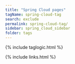 ```yaml
---
title: "Spring Cloud pages"
tagName: spring-cloud-tag
search: exclude
permalink: spring-cloud-tag/
sidebar: spring_cloud_sidebar
folder: tags
---
```

{% include taglogic.html %}

{% include links.html %}
